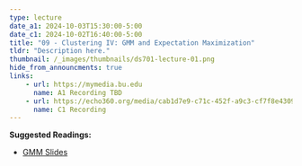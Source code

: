 ```yaml
---
type: lecture
date_a1: 2024-10-03T15:30:00-5:00
date_c1: 2024-10-02T16:40:00-5:00
title: "09 - Clustering IV: GMM and Expectation Maximization"
tldr: "Description here."
thumbnail: /_images/thumbnails/ds701-lecture-01.png
hide_from_announcments: true
links: 
    - url: https://mymedia.bu.edu
      name: A1 Recording TBD
    - url: https://echo360.org/media/cab1d7e9-c71c-452f-a9c3-cf7f8e4309ea/public
      name: C1 Recording
---
```


**Suggested Readings:**
- [GMM Slides](https://tools4ds.github.io/DS701-Course-Notes/09-Clustering-IV-GMM-EM.html)

